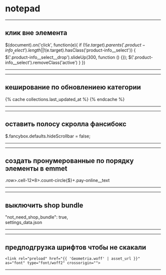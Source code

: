 # notepad
***
клик вне элемента
-----------------------------------
$(document).on('click', function(e){
    if (!$(e.target).parents('.product-info__select').length || !$(e.target).hasClass('product-info__select')) {
        $('.product-info__select__drop').slideUp(300, function () {});
        $('.product-info__select').removeClass('active')
    }
})
***

***
кеширование по обновлениею категории
-----------------------------------
{% cache collections.last_updated_at %}
{% endcache %}
***

***
оставить полосу скролла фансибокс
-----------------------------------
$.fancybox.defaults.hideScrollbar = false;
***

***
создать пронумерованные по порядку элементы в emmet
-----------------------------------
.row>.cell-12*8>.count-circle{$}+.pay-online__text 
***

***
выключить shop bundle 
-----------------------------------
"not_need_shop_bundle": true,  
settings_data.json  
***

***
предподгрузка шрифтов чтобы не скакали 
-----------------------------------
```
<link rel="preload" href="{{ 'Geometria.woff' | asset_url }}" as="font" type="font/woff2" crossorigin="">  
```
***

